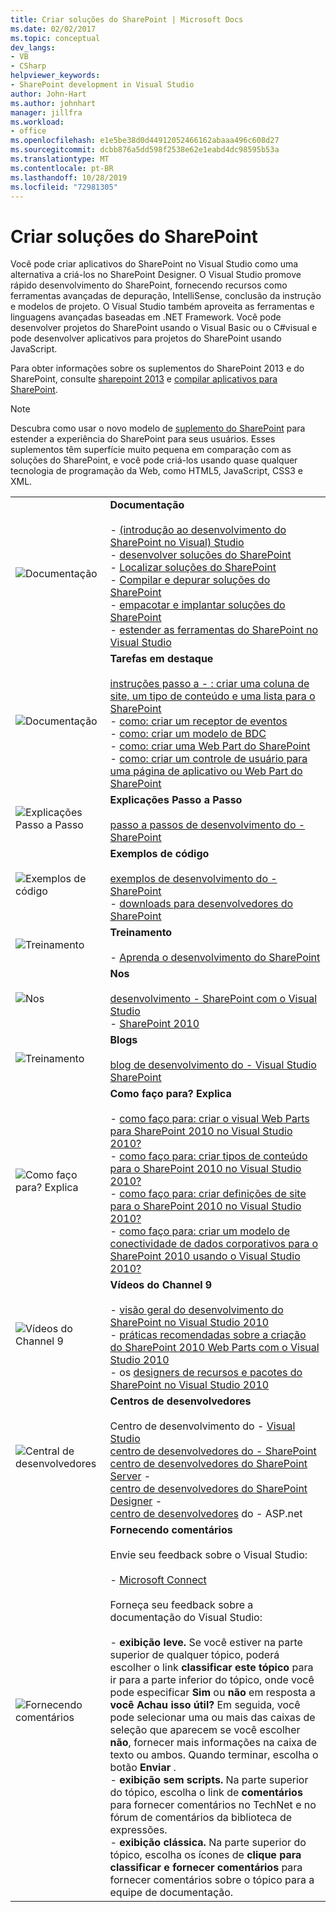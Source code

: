 ```yaml
---
title: Criar soluções do SharePoint | Microsoft Docs
ms.date: 02/02/2017
ms.topic: conceptual
dev_langs:
- VB
- CSharp
helpviewer_keywords:
- SharePoint development in Visual Studio
author: John-Hart
ms.author: johnhart
manager: jillfra
ms.workload:
- office
ms.openlocfilehash: e1e5be38d0d44912052466162abaaa496c608d27
ms.sourcegitcommit: dcbb876a5dd598f2538e62e1eabd4dc98595b53a
ms.translationtype: MT
ms.contentlocale: pt-BR
ms.lasthandoff: 10/28/2019
ms.locfileid: "72981305"
---
```

# <a name="create-sharepoint-solutions"></a>Criar soluções do SharePoint
  Você pode criar aplicativos do SharePoint no Visual Studio como uma alternativa a criá-los no SharePoint Designer. O Visual Studio promove rápido desenvolvimento do SharePoint, fornecendo recursos como ferramentas avançadas de depuração, IntelliSense, conclusão da instrução e modelos de projeto. O Visual Studio também aproveita as ferramentas e linguagens avançadas baseadas em .NET Framework. Você pode desenvolver projetos do SharePoint usando o Visual Basic ou o C#visual e pode desenvolver aplicativos para projetos do SharePoint usando JavaScript.

 Para obter informações sobre os suplementos do SharePoint 2013 e do SharePoint, consulte [sharepoint 2013](https://products.office.com/previous-versions/microsoft-sharepoint-2013) e [compilar aplicativos para SharePoint](/sharepoint/dev/sp-add-ins/sharepoint-add-ins).

> [!NOTE]
> Descubra como usar o novo modelo de [suplemento do SharePoint](/sharepoint/dev/sp-add-ins/sharepoint-add-ins) para estender a experiência do SharePoint para seus usuários. Esses suplementos têm superfície muito pequena em comparação com as soluções do SharePoint, e você pode criá-los usando quase qualquer tecnologia de programação da Web, como HTML5, JavaScript, CSS3 e XML.

|||
|-|-|
|![Documentação](../sharepoint/media/vs-icon-documentation.gif "Documentação")|**Documentação**<br /><br /> -   [ &#40;introdução ao desenvolvimento do SharePoint no Visual&#41; Studio](../sharepoint/getting-started-sharepoint-development-in-visual-studio.md)<br />-   [desenvolver soluções do SharePoint](../sharepoint/developing-sharepoint-solutions.md)<br />-   [Localizar soluções do SharePoint](../sharepoint/localizing-sharepoint-solutions.md)<br />-   [Compilar e depurar soluções do SharePoint](../sharepoint/building-and-debugging-sharepoint-solutions.md)<br />-   [empacotar e implantar soluções do SharePoint](../sharepoint/packaging-and-deploying-sharepoint-solutions.md)<br />-   [estender as ferramentas do SharePoint no Visual Studio](../sharepoint/extending-the-sharepoint-tools-in-visual-studio.md)|
|![Documentação](../sharepoint/media/vs-icon-documentation.gif "Documentação")|**Tarefas em destaque**<br /><br /> [instruções passo a -   : criar uma coluna de site, um tipo de conteúdo e uma lista para o SharePoint](../sharepoint/walkthrough-create-a-site-column-content-type-and-list-for-sharepoint.md)<br />-   [como: criar um receptor de eventos](../sharepoint/how-to-create-an-event-receiver.md)<br />-   [como: criar um modelo de BDC](../sharepoint/how-to-create-a-bdc-model.md)<br />-   [como: criar uma Web Part do SharePoint](../sharepoint/how-to-create-a-sharepoint-web-part.md)<br />-   [como: criar um controle de usuário para uma página de aplicativo ou Web Part do SharePoint](../sharepoint/how-to-create-a-user-control-for-a-sharepoint-application-page-or-web-part.md)|
|![Explicações Passo a Passo](../sharepoint/media/vs-icon-walkthroughs.gif "Passo a passo")|**Explicações Passo a Passo**<br /><br /> [passo a passos de desenvolvimento do -   SharePoint](../sharepoint/sharepoint-development-walkthroughs.md)|
|![Exemplos de código](../sharepoint/media/vs-icon-codesamples.gif "Exemplos de código")|**Exemplos de código**<br /><br /> [exemplos de desenvolvimento do -   SharePoint](../sharepoint/sharepoint-development-samples.md)<br />-   [downloads para desenvolvedores do SharePoint](/sharepoint/dev/)|
|![Treinamento](../sharepoint/media/vs-icon-training.gif "Treinamento")|**Treinamento**<br /><br /> -   [Aprenda o desenvolvimento do SharePoint](/sharepoint/dev/)|
|![Nos](../sharepoint/media/vs-icon-forums.gif "Fóruns")|**Nos**<br /><br /> [desenvolvimento -   SharePoint com o Visual Studio](https://social.msdn.microsoft.com/Forums/vstudio/home?forum=vssharepointdevelopment)<br />-   [SharePoint 2010](https://social.msdn.microsoft.com/Forums/sharepoint/home?category=sharepoint2010,sharepoint)|
|![Treinamento](../sharepoint/media/vs-icon-training.gif "Treinamento")|**Blogs**<br /><br /> [blog de desenvolvimento do -   Visual Studio SharePoint](https://blogs.msdn.microsoft.com/vssharepointtoolsblog/)|
|![Como faço para? Explica](../sharepoint/media/vs-icon-howdoivideos.gif "Como faço para? Explica")|**Como faço para? Explica**<br /><br /> -   [como faço para: criar o visual Web Parts para SharePoint 2010 no Visual Studio 2010?](https://visualstudio.microsoft.com/)<br />-   [como faço para: criar tipos de conteúdo para o SharePoint 2010 no Visual Studio 2010?](/previous-versions/visualstudio/visual-studio-2010/dd831853\(v\=vs.100\))<br />-   [como faço para: criar definições de site para o SharePoint 2010 no Visual Studio 2010?](/previous-versions/visualstudio/visual-studio-2010/dd831853\(v\=vs.100\))<br />-   [como faço para: criar um modelo de conectividade de dados corporativos para o SharePoint 2010 usando o Visual Studio 2010?](/previous-versions/visualstudio/visual-studio-2010/dd831853\(v\=vs.100\))|
|![Vídeos do Channel 9](../sharepoint/media/vs-icon-channel9videos.gif "Vídeos do Channel 9")|**Vídeos do Channel 9**<br /><br /> -   [visão geral do desenvolvimento do SharePoint no Visual Studio 2010](https://channel9.msdn.com/blogs/funkyonex/overview-of-sharepoint-development-in-visual-studio-2010)<br />-   [práticas recomendadas sobre a criação do SharePoint 2010 Web Parts com o Visual Studio 2010](https://channel9.msdn.com/blogs/funkyonex/best-practices-on-building-sharepoint-2010-web-parts-with-visual-studio-2010)<br />-   os [designers de recursos e pacotes do SharePoint no Visual Studio 2010](https://channel9.msdn.com/blogs/funkyonex/sharepoint-feature-and-package-designers-in-visual-studio-2010)|
|![Central de desenvolvedores](../sharepoint/media/vs-icon-msdndevcenter.gif "Developer Center")|**Centros de desenvolvedores**<br /><br /> Centro de desenvolvimento do -   [Visual Studio](https://visualstudio.microsoft.com/)<br />[centro de desenvolvedores do -   SharePoint](/sharepoint/dev/)<br />[centro de desenvolvedores do SharePoint Server](/previous-versions/office/fp161348\(v\=office.15\)) -   <br />[centro de desenvolvedores do SharePoint Designer](/previous-versions/office/fp161348\(v\=office.15\)) -   <br />[centro de desenvolvedores](https://msdn.microsoft.com/aa336522.aspx) do -   ASP.net|
|![Fornecendo comentários](../sharepoint/media/vs-icon-feedback.gif "Fazendo comentários")|**Fornecendo comentários**<br /><br /> Envie seu feedback sobre o Visual Studio:<br /><br /> -   [Microsoft Connect](/collaborate/connect-redirect)<br /><br /> Forneça seu feedback sobre a documentação do Visual Studio:<br /><br /> -   **exibição leve.** Se você estiver na parte superior de qualquer tópico, poderá escolher o link **classificar este tópico** para ir para a parte inferior do tópico, onde você pode especificar **Sim** ou **não** em resposta a **você Achau isso útil?** Em seguida, você pode selecionar uma ou mais das caixas de seleção que aparecem se você escolher **não**, fornecer mais informações na caixa de texto ou ambos. Quando terminar, escolha o botão **Enviar** .<br />-   **exibição sem scripts.** Na parte superior do tópico, escolha o link de **comentários** para fornecer comentários no TechNet e no fórum de comentários da biblioteca de expressões.<br />-   **exibição clássica.** Na parte superior do tópico, escolha os ícones de **clique para classificar e fornecer comentários** para fornecer comentários sobre o tópico para a equipe de documentação.|
